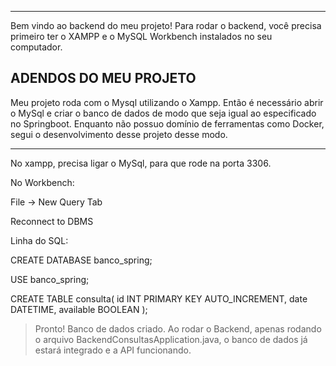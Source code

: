 
----------------------
Bem vindo ao backend do meu projeto!
Para rodar o backend, você precisa primeiro ter o XAMPP e o MySQL Workbench instalados no seu computador.



ADENDOS DO MEU PROJETO
-------------------------


Meu projeto roda com o Mysql utilizando o Xampp. Então é necessário abrir o MySql e criar o banco de dados de modo que seja igual ao especificado no Springboot.
Enquanto não possuo domínio de ferramentas como Docker, segui o desenvolvimento desse projeto desse modo.


--------------------------
No xampp, precisa ligar o MySql, para que rode na porta 3306.


No Workbench:


File → New Query Tab


Reconnect to DBMS


Linha do SQL: 


CREATE DATABASE banco_spring;


USE banco_spring;


CREATE TABLE consulta(
	id INT PRIMARY KEY AUTO_INCREMENT,
	date DATETIME,
	available BOOLEAN
);


> Pronto! Banco de dados criado. Ao rodar o Backend, apenas rodando o arquivo BackendConsultasApplication.java, o banco de dados já estará integrado e a API funcionando.
